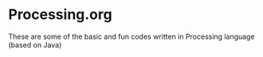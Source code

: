 # Processing.org
These are some of the basic and fun codes written in Processing language (based on Java)
